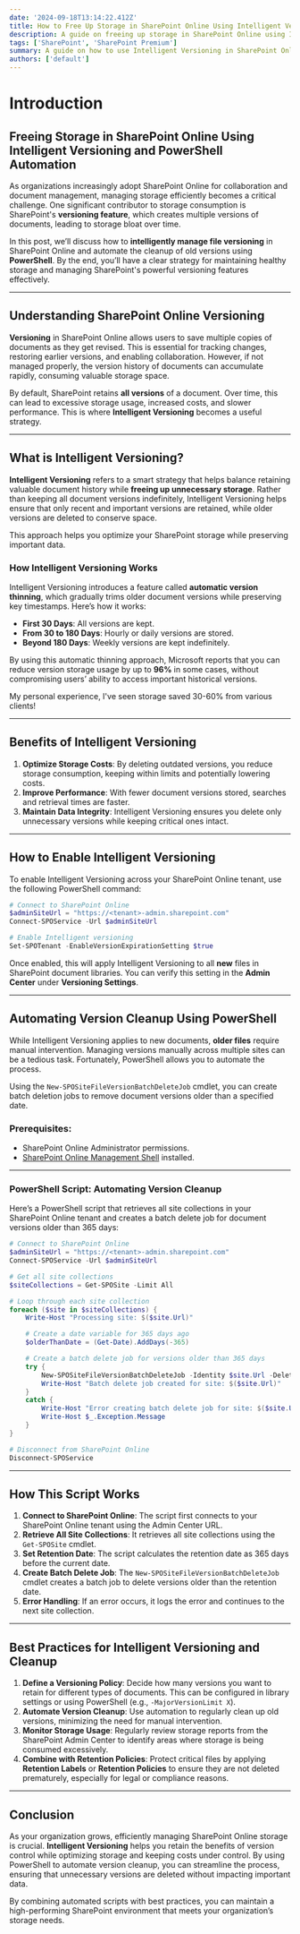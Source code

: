 ```yaml
---
date: '2024-09-18T13:14:22.412Z'  
title: How to Free Up Storage in SharePoint Online Using Intelligent Versioning and PowerShell  
description: A guide on freeing up storage in SharePoint Online using Intelligent Versioning and automated PowerShell cleanup.  
tags: ['SharePoint', 'SharePoint Premium']  
summary: A guide on how to use Intelligent Versioning in SharePoint Online and automate the cleanup of old document versions using PowerShell.  
authors: ['default']
---
```


# Introduction

## Freeing Storage in SharePoint Online Using Intelligent Versioning and PowerShell Automation

As organizations increasingly adopt SharePoint Online for collaboration and document management, managing storage efficiently becomes a critical challenge. One significant contributor to storage consumption is SharePoint's **versioning feature**, which creates multiple versions of documents, leading to storage bloat over time.

In this post, we’ll discuss how to **intelligently manage file versioning** in SharePoint Online and automate the cleanup of old versions using **PowerShell**. By the end, you’ll have a clear strategy for maintaining healthy storage and managing SharePoint's powerful versioning features effectively.

---

## **Understanding SharePoint Online Versioning**

**Versioning** in SharePoint Online allows users to save multiple copies of documents as they get revised. This is essential for tracking changes, restoring earlier versions, and enabling collaboration. However, if not managed properly, the version history of documents can accumulate rapidly, consuming valuable storage space.

By default, SharePoint retains **all versions** of a document. Over time, this can lead to excessive storage usage, increased costs, and slower performance. This is where **Intelligent Versioning** becomes a useful strategy.

---

## **What is Intelligent Versioning?**

**Intelligent Versioning** refers to a smart strategy that helps balance retaining valuable document history while **freeing up unnecessary storage**. Rather than keeping all document versions indefinitely, Intelligent Versioning helps ensure that only recent and important versions are retained, while older versions are deleted to conserve space.

This approach helps you optimize your SharePoint storage while preserving important data.

### **How Intelligent Versioning Works**

Intelligent Versioning introduces a feature called **automatic version thinning**, which gradually trims older document versions while preserving key timestamps. Here’s how it works:

- **First 30 Days**: All versions are kept.
- **From 30 to 180 Days**: Hourly or daily versions are stored.
- **Beyond 180 Days**: Weekly versions are kept indefinitely.

By using this automatic thinning approach, Microsoft reports that you can reduce version storage usage by up to **96%** in some cases, without compromising users’ ability to access important historical versions.

My personal experience, I've seen storage saved 30-60% from various clients! 

---

## **Benefits of Intelligent Versioning**

1. **Optimize Storage Costs**: By deleting outdated versions, you reduce storage consumption, keeping within limits and potentially lowering costs.
2. **Improve Performance**: With fewer document versions stored, searches and retrieval times are faster.
3. **Maintain Data Integrity**: Intelligent Versioning ensures you delete only unnecessary versions while keeping critical ones intact.

---

## **How to Enable Intelligent Versioning**

To enable Intelligent Versioning across your SharePoint Online tenant, use the following PowerShell command:

```powershell
# Connect to SharePoint Online
$adminSiteUrl = "https://<tenant>-admin.sharepoint.com"
Connect-SPOService -Url $adminSiteUrl

# Enable Intelligent versioning
Set-SPOTenant -EnableVersionExpirationSetting $true
```

Once enabled, this will apply Intelligent Versioning to all **new** files in SharePoint document libraries. You can verify this setting in the **Admin Center** under **Versioning Settings**.

---

## **Automating Version Cleanup Using PowerShell**

While Intelligent Versioning applies to new documents, **older files** require manual intervention. Managing versions manually across multiple sites can be a tedious task. Fortunately, PowerShell allows you to automate the process.

Using the `New-SPOSiteFileVersionBatchDeleteJob` cmdlet, you can create batch deletion jobs to remove document versions older than a specified date.

### **Prerequisites**:

- SharePoint Online Administrator permissions.
- [SharePoint Online Management Shell](https://docs.microsoft.com/en-us/powershell/sharepoint/sharepoint-online/connect-sharepoint-online?view=sharepoint-ps) installed.

---

### **PowerShell Script: Automating Version Cleanup**

Here’s a PowerShell script that retrieves all site collections in your SharePoint Online tenant and creates a batch delete job for document versions older than 365 days:

```powershell
# Connect to SharePoint Online
$adminSiteUrl = "https://<tenant>-admin.sharepoint.com"
Connect-SPOService -Url $adminSiteUrl

# Get all site collections
$siteCollections = Get-SPOSite -Limit All

# Loop through each site collection
foreach ($site in $siteCollections) {
    Write-Host "Processing site: $($site.Url)"

    # Create a date variable for 365 days ago
    $olderThanDate = (Get-Date).AddDays(-365)

    # Create a batch delete job for versions older than 365 days
    try {
        New-SPOSiteFileVersionBatchDeleteJob -Identity $site.Url -DeleteBeforeDays $olderThanDate
        Write-Host "Batch delete job created for site: $($site.Url)"
    }
    catch {
        Write-Host "Error creating batch delete job for site: $($site.Url)"
        Write-Host $_.Exception.Message
    }
}

# Disconnect from SharePoint Online
Disconnect-SPOService
```

---

## **How This Script Works**

1. **Connect to SharePoint Online**: The script first connects to your SharePoint Online tenant using the Admin Center URL.
2. **Retrieve All Site Collections**: It retrieves all site collections using the `Get-SPOSite` cmdlet.
3. **Set Retention Date**: The script calculates the retention date as 365 days before the current date.
4. **Create Batch Delete Job**: The `New-SPOSiteFileVersionBatchDeleteJob` cmdlet creates a batch job to delete versions older than the retention date.
5. **Error Handling**: If an error occurs, it logs the error and continues to the next site collection.

---

## **Best Practices for Intelligent Versioning and Cleanup**

1. **Define a Versioning Policy**: Decide how many versions you want to retain for different types of documents. This can be configured in library settings or using PowerShell (e.g., `-MajorVersionLimit X`).
2. **Automate Version Cleanup**: Use automation to regularly clean up old versions, minimizing the need for manual intervention.
3. **Monitor Storage Usage**: Regularly review storage reports from the SharePoint Admin Center to identify areas where storage is being consumed excessively.
4. **Combine with Retention Policies**: Protect critical files by applying **Retention Labels** or **Retention Policies** to ensure they are not deleted prematurely, especially for legal or compliance reasons.

---

## **Conclusion**

As your organization grows, efficiently managing SharePoint Online storage is crucial. **Intelligent Versioning** helps you retain the benefits of version control while optimizing storage and keeping costs under control. By using PowerShell to automate version cleanup, you can streamline the process, ensuring that unnecessary versions are deleted without impacting important data.

By combining automated scripts with best practices, you can maintain a high-performing SharePoint environment that meets your organization’s storage needs.
